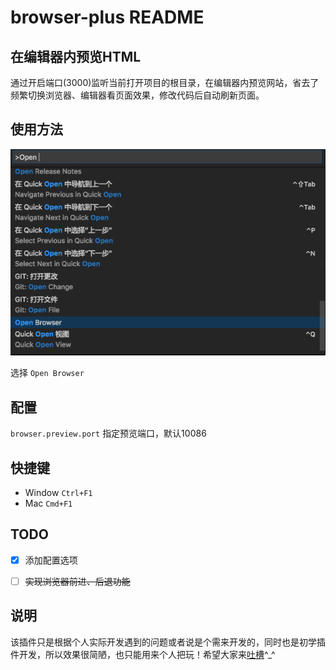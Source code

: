 # browser-plus README

## 在编辑器内预览HTML

通过开启端口(3000)监听当前打开项目的根目录，在编辑器内预览网站，省去了频繁切换浏览器、编辑器看页面效果，修改代码后自动刷新页面。

## 使用方法

![](images/contextmenu.png)

选择 `Open Browser`

## 配置

`browser.preview.port` 指定预览端口，默认10086

## 快捷键

* Window `Ctrl+F1`
* Mac `Cmd+F1`

## TODO

- [x] 添加配置选项

- [ ] ~~实现浏览器前进、后退功能~~

## 说明

该插件只是根据个人实际开发遇到的问题或者说是个需来开发的，同时也是初学插件开发，所以效果很简陋，也只能用来个人把玩！希望大家来[吐槽](https://github.com/bobjoy/vscode-browser-plus/issues)^_^
